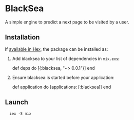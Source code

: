 # BlackSea

A simple engine to predict a next page to be visited by a user.

## Installation

If [available in Hex](https://hex.pm/docs/publish), the package can be installed as:

  1. Add blacksea to your list of dependencies in `mix.exs`:

        def deps do
          [{:blacksea, "~> 0.0.1"}]
        end

  2. Ensure blacksea is started before your application:

        def application do
          [applications: [:blacksea]]
        end

## Launch

      iex -S mix
